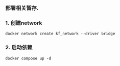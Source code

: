 ### 部署相关暂存. 


### 1. 创建network

```shell
docker network create kf_network --driver bridge
```


### 2. 启动依赖
```shell
docker compose up -d 
```